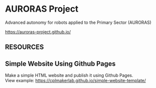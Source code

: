 # AURORAS Project


Advanced autonomy for robots applied to the Primary Sector (AURORAS)

https://auroras-project.github.io/


## RESOURCES

## Simple Website Using Github Pages

Make a simple HTML website and publish it using Github Pages.  
View example: https://cplmakerlab.github.io/simple-website-template/

